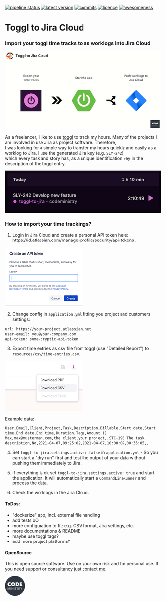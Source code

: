 [![pipeline status](https://gitlab.com/codeministry-oss/toogle-to-jira/badges/master/pipeline.svg)](https://gitlab.com/codeministry-oss/toogle-to-jira/commits/master)
[![latest version](https://gitlab.com/codeministry-oss/toogle-to-jira/-/jobs/artifacts/master/raw/badges/latestversion.svg?job=create-badges)](https://gitlab.com/codeministry-oss/toogle-to-jira/-/tags)
[![commits](https://gitlab.com/codeministry-oss/toogle-to-jira/-/jobs/artifacts/master/raw/badges/commits.svg?job=create-badges)](https://gitlab.com/codeministry-oss/toogle-to-jira/-/commits)
[![licence](https://gitlab.com/codeministry-oss/toogle-to-jira/-/jobs/artifacts/master/raw/badges/license.svg?job=create-badges)](https://gitlab.com/codeministry-oss/toogle-to-jira/-/blob/master/LICENSE)
[![awesomeness](https://gitlab.com/codeministry-oss/toogle-to-jira/-/jobs/artifacts/master/raw/badges/awesomeness.svg?job=create-badges)](https://codeministry.de)

# Toggl to Jira Cloud

### Import your toggl time tracks to as worklogs into Jira Cloud

![Add time entry](images/banner.png)

As a freelancer, I like to use [toggl](https://track.toggl.com) to track my hours. Many of the projects I am involved in use Jira as project software. Therefore,<br>
I was looking for a simple way to transfer my hours quickly and easily as a worklog to Jira. I use the generated Jira key (e.g. `SLY-242`), <br>
which every task and story has, as a unique identification key in the description of the toggl entry.

[![Add time entry](images/toggl-time-entry.png)](https://track.toggl.com)

### How to import your time trackings?

1. Login in Jira Cloud and create a personal API token here: https://id.atlassian.com/manage-profile/security/api-tokens .

[![Create API token](images/create-api-token.png)](https://id.atlassian.com/manage-profile/security/api-tokens)

2. Change config in `application.yml` fitting you project and customers settings:
``` 
url: https://your-project.atlassian.net
user-email: you@your-company.com
api-token: some-cryptic-api-token
```

3. Export time entries as csv file from toggl (use "Detailed Report") to `resources/csv/time-entries.csv`.

[![Export time entries](images/toggl-export.png)](https://track.toggl.com)

Example data:
```
User,Email,Client,Project,Task,Description,Billable,Start date,Start time,End date,End time,Duration,Tags,Amount ()
Max,max@musterman.com,the client,your project,,STC-198 The task description,No,2021-04-07,09:25:02,2021-04-07,10:00:07,00:35:05,,
```

4. Set `toggl-to-jira.settings.active: false` in `application.yml` - So you can start a "dry run" first and test the output of your data without pushing them immediately to Jira.

5. If everything is ok set `toggl-to-jira.settings.active: true` and start the application. It will automatically start a `CommandLineRunner` and process the data.

6. Check the worklogs in the Jira Cloud.

#### ToDos:
- "dockerize" app, incl. external file handling
- add tests oO
- more configuration to fit: e.g. CSV format, Jira settings, etc. 
- more documentations & README
- maybe use toggl tags?
- add more project platforms? 

#### OpenSource
This is open source software. Use on your own risk and for personal use. If you need support or consultancy just contact [me](https://codeministry.de).

[![codeministry](images/codeministry.png)](https://codeministry.de)

